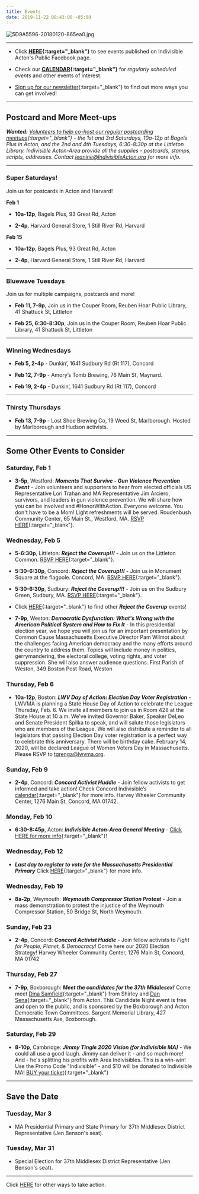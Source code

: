 ```yaml
---
title: Events
date: 2019-11-22 08:43:00 -05:00
---
```


![5D9A5596-20180120-865ea0.jpg](/uploads/5D9A5596-20180120-865ea0.jpg)

---

* Click **[HERE](https://www.facebook.com/pg/IndivisibleActon/events/?ref=page_internal){:target="_blank"}** to see events published on Indivisible Acton's Public Facebook page.


* Check our **[CALENDAR](http://www.indivisibleacton.org/calendar.html){:target="_blank"}** for *regularly scheduled events* and other events of interest.

* [Sign up for our newsletter](https://actionnetwork.org/forms/join-indivisible-acton?source=direct_link&referrer=group-indivisible-acton){:target="_blank"} to find out more ways you can get involved!

---

## Postcard and More Meet-ups

***Wanted:*** *[Volunteers to help co-host our regular postcarding meetups](https://docs.google.com/document/d/1tGz3UiSv7p4vvcSHpVPkQQqwchNw3OzOec4BoEzGRjU/edit?usp=sharing){:target="_blank"} - the 1st and 3rd Saturdays, 10a-12p at Bagels Plus in Acton, and the 2nd and 4th Tuesdays, 6:30-8:30p at the Littleton Library.  Indivisible Acton-Area provide all the supplies - postcards, stamps, scripts, addresses.  Contact jeanine@IndivisibleActon.org for more info.*

---

### Super Saturdays!

Join us for postcards in Acton and Harvard!

**Feb 1**

* **10a-12p**, Bagels Plus, 93 Great Rd, Acton

* **2-4p**, Harvard General Store, 1 Still River Rd, Harvard

**Feb 15**

* **10a-12p**, Bagels Plus, 93 Great Rd, Acton

* **2-4p**, Harvard General Store, 1 Still River Rd, Harvard

---

### Bluewave Tuesdays

Join us for multiple campaigns, postcards and more!

* **Feb 11, 7-9p**, Join us in the Couper Room, Reuben Hoar Public Library, 41 Shattuck St, Littleton

* **Feb 25, 6:30-8:30p**, Join us in the Couper Room, Reuben Hoar Public Library, 41 Shattuck St, Littleton

---

### Winning Wednesdays

* **Feb 5, 2-4p** - Dunkin’, 1641 Sudbury Rd (Rt 117), Concord

* **Feb 12, 7-9p** - Amory’s Tomb Brewing, 76 Main St, Maynard.

* **Feb 19, 2-4p** - Dunkin’, 1641 Sudbury Rd (Rt 117), Concord

---

### Thirsty Thursdays

* **Feb 13, 7-9p** - Lost Shoe Brewing Co, 19 Weed St, Marlborough.  Hosted by Marlborough and Hudson activists.

---

## Some Other Events to Consider

### Saturday, Feb 1

* **3-5p**, Westford:  ***Moments That Survive - Gun Violence Prevention Event*** - Join volunteers and supporters to hear from elected officials US Representative Lori Trahan and MA Representative Jim Arciero, survivors, and leaders in gun violence prevention. We will share how you can be involved and #HonorWithAction. Everyone welcome. You don't have to be a Mom! Light refreshments will be served.  Roudenbush Community Center, 65 Main St., Westford, MA.  [RSVP HERE](https://act.everytown.org/event/moms-demand-action-event/30540){:target="_blank"}.

### Wednesday, Feb 5

* **5-6:30p**, Littleton:  ***Reject the Coverup!!!*** - Join us on the Littleton Common. [RSVP HERE](https://actionnetwork.org/events/reject-the-coverup-rally-4?source=direct_link&){:target="_blank"}.

* **5:30-6:30p**, Concord: ***Reject the Coverup!!!*** - Join us in Monument Square at the flagpole.  Concord, MA. [RSVP HERE](https://actionnetwork.org/events/concord-rejects-the-coverup){:target="_blank"}.

* **5:30-6:30p**, Sudbury: ***Reject the Coverup!!!*** - Join us on the Sudbury Green, Sudbury, MA. [RSVP HERE](https://actionnetwork.org/events/reject-the-coverup-56){:target="_blank"}.

* Click [HERE](https://rejectthecoverup.org){:target="_blank"} to find other ***Reject the Coverup*** events!


* **7-9p**, Weston:  ***Democratic Dysfunction: What's Wrong with the American Political System and How to Fix It*** - In this presidential election year, we hope you will join us for an important presentation by Common Cause Massachusetts Executive Director Pam Wilmot about the challenges facing American democracy and the many efforts around the country to address them. Topics will include money in politics, gerrymandering, the electoral college, voting rights, and voter suppression. She will also answer audience questions. First Parish of Weston, 349 Boston Post Road, Weston

### Thursday, Feb 6

* **10a-12p**, Boston:  ***LWV Day of Action: Election Day Voter Registration*** - LWVMA is planning a State House Day of Action to celebrate the League Thursday, Feb. 6. We invite all members to join us in Room 428 at the State House at 10 a.m. We've invited Governor Baker, Speaker DeLeo and Senate President Spilka to speak, and will salute those legislators who are members of the League. We will also distribute a reminder to all legislators that passing Election Day voter registration is a perfect way to celebrate this anniversary. There will be birthday cake. February 14, 2020, will be declared League of Women Voters Day in Massachusetts.  Please RSVP to tgrenga@lwvma.org.

### Sunday, Feb 9

* **2-4p**, Concord: ***Concord Activist Huddle*** - Join fellow activists to get informed and take action! Check Concord Indivisible’s [calendar](https://concordindivisible.org/current-actions/){:target="_blank"} for more info. Harvey Wheeler Community Center, 1276 Main St, Concord, MA 01742.

### Monday, Feb 10

* **6:30-8:45p**, Acton: ***Indivisible Acton-Area General Meeting*** - [Click HERE for more info](http://www.indivisibleacton.org/2020/02/09/general-meeting-and-future-plans.html){:target="_blank"}!

### Wednesday, Feb 12

* ***Last day to register to vote for the Massachusetts Presidential Primary*** Click [HERE](https://www.rockthevote.org/voting-information/election-dates-deadlines/massachusetts/){:target="_blank"} for more info.

### Wednesday, Feb 19

* **8a-2p**, Weymouth: ***Weymouth Compressor Station Protest*** - Join a mass demonstration to protest the injustice of the Weymouth Compressor Station, 50 Bridge St, North Weymouth.

### Sunday, Feb 23

* **2-4p**, Concord:  ***Concord Activist Huddle*** -  Join fellow activists to *Fight for People, Planet, & Democracy*!  Come here our 2020 Election Strategy!    Harvey Wheeler Community Center, 1276 Main St, Concord, MA 01742 


### Thursday, Feb 27

* **7-9p**, Boxborough:  ***Meet the candidates for the 37th Middlesex!*** Come meet [Dina Samfield](https://www.facebook.com/dinasamfieldma/){:target="_blank"} from Shirley and [Dan Sena](https://www.facebook.com/DanSenaForStateRep/){:target="_blank"} from Acton.  This Candidate Night event is free and open to the public, and is sponsored by the Boxborough and Acton Democratic Town Committees. Sargent Memorial Library, 427 Massachusetts Ave, Boxborough.


### Saturday, Feb 29  

* **8-10p**, Cambridge:  ***Jimmy Tingle 2020 Vision (for Indivisible MA)*** - We could all use a good laugh. Jimmy can deliver it - and so much more!
And - he's splitting his profits with Area Indivisibles. This is a win-win!  Use the Promo Code "Indivisible" - and $10 will be donated to Indivisible MA! [BUY your ticket](https://www.boxoffice.harvard.edu/Online/default.asp?BOparam::WScontent::loadArticle::permalink=tingle&BOparam::WScontent::loadArticle::context_id=){:target="_blank"}  
 
---

## Save the Date

### Tuesday, Mar 3

* MA Presidential Primary and State Primary for 37th Middlesex District Representative (Jen Benson's seat).

### Tuesday, Mar 31

* Special Election for 37th Middlesex District Representative (Jen Benson's seat).

---

Click [HERE](http://www.indivisibleacton.org/take-action.html) for other ways to take action.